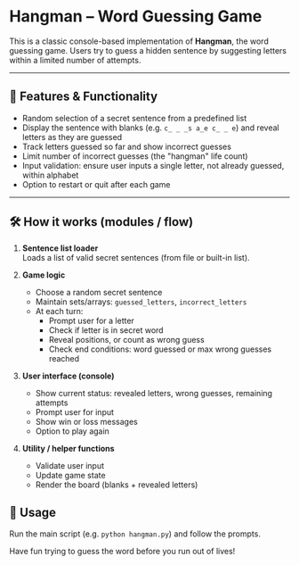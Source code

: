 # Hangman – Word Guessing Game

This is a classic console-based implementation of **Hangman**, the word guessing game. Users try to guess a hidden sentence by suggesting letters within a limited number of attempts.

---

## 🎯 Features & Functionality

- Random selection of a secret sentence from a predefined list  
- Display the sentence with blanks (e.g. `c_ _ _s a_e c_ _ e`) and reveal letters as they are guessed  
- Track letters guessed so far and show incorrect guesses  
- Limit number of incorrect guesses (the "hangman" life count)  
- Input validation: ensure user inputs a single letter, not already guessed, within alphabet  
- Option to restart or quit after each game  

---

## 🛠 How it works (modules / flow)

1. **Sentence list loader**  
   Loads a list of valid secret sentences (from file or built-in list).  

2. **Game logic**  
   - Choose a random secret sentence 
   - Maintain sets/arrays: `guessed_letters`, `incorrect_letters`  
   - At each turn:  
     - Prompt user for a letter  
     - Check if letter is in secret word  
     - Reveal positions, or count as wrong guess  
     - Check end conditions: word guessed or max wrong guesses reached  

3. **User interface (console)**  
   - Show current status: revealed letters, wrong guesses, remaining attempts  
   - Prompt user for input  
   - Show win or loss messages  
   - Option to play again  

4. **Utility / helper functions**  
   - Validate user input  
   - Update game state  
   - Render the board (blanks + revealed letters)  


## 🚀 Usage

Run the main script (e.g. `python hangman.py`) and follow the prompts.

Have fun trying to guess the word before you run out of lives!  

